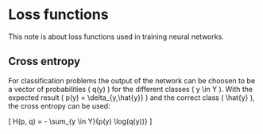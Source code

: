 # Loss functions

This note is about loss functions used in training neural networks.

## Cross entropy

For classification problems the output of the network can be choosen to be a vector of probabilities \( q(y) \) for the different classes \( y \in Y \). With the expected result \( p(y) = \delta_{y,\hat{y}} \) and the correct class \( \hat{y} \), the cross entropy can be used:

\[
  H(p, q) = - \sum_{y \in Y}{p(y) \log(q(y))}
\]
